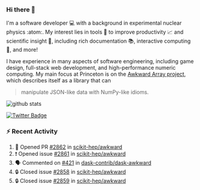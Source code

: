 ### Hi there 👋 

I'm a software developer 💻 with a background in experimental nuclear physics :atom:. My interest lies in tools :wrench: to improve productivity :chart_with_upwards_trend: and scientific insight :telescope:, including rich documentation 📚, interactive computing 🧮, and more! 

I have experience in many aspects of software engineering, including game design, full-stack web development, and high-performance numeric computing. My main focus at Princeton is on the [Awkward Array project](awkward-array.org/), which describes itself as a library that can 
> manipulate JSON-like data with NumPy-like idioms.

![github stats](https://github-readme-stats.vercel.app/api?username=agoose77&show_icons=true&hide_rank=true&hide_title=true&bg_color=30,e76445,904e95&text_color=efe3ec&icon_color=efe3ec)
<!--
**agoose77/agoose77** is a ✨ _special_ ✨ repository because its `README.md` (this file) appears on your GitHub profile.

Here are some ideas to get you started:

- 🔭 I’m currently working on ...
- 🌱 I’m currently learning ...
- 👯 I’m looking to collaborate on ...
- 🤔 I’m looking for help with ...
- 💬 Ask me about ...
- 📫 How to reach me: ...
- 😄 Pronouns: ...
- ⚡ Fun fact: ...
-->

[![Twitter Badge](https://img.shields.io/twitter/follow/agoose77?style=flat-square&logo=Twitter&logoColor=white&color=cornflowerblue)](https://twitter.com/agoose77)

### :zap: Recent Activity

<!--START_SECTION:activity-->
1. 💪 Opened PR [#2862](https://github.com/scikit-hep/awkward/pull/2862) in [scikit-hep/awkward](https://github.com/scikit-hep/awkward)
2. ❗ Opened issue [#2861](https://github.com/scikit-hep/awkward/issues/2861) in [scikit-hep/awkward](https://github.com/scikit-hep/awkward)
3. 🗣 Commented on [#421](https://github.com/dask-contrib/dask-awkward/pull/421#issuecomment-1833819681) in [dask-contrib/dask-awkward](https://github.com/dask-contrib/dask-awkward)
4. 🔒 Closed issue [#2858](https://github.com/scikit-hep/awkward/issues/2858) in [scikit-hep/awkward](https://github.com/scikit-hep/awkward)
5. 🔒 Closed issue [#2859](https://github.com/scikit-hep/awkward/issues/2859) in [scikit-hep/awkward](https://github.com/scikit-hep/awkward)
<!--END_SECTION:activity-->
